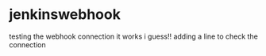 # jenkinswebhook
testing the webhook connection
it works i guess!!
adding a line to check the connection
